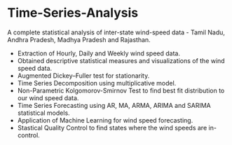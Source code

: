 # Time-Series-Analysis

A complete statistical analysis of inter-state wind-speed data - Tamil Nadu, Andhra Pradesh, Madhya Pradesh and Rajasthan.

* Extraction of Hourly, Daily and Weekly wind speed data.
* Obtained descriptive statistical measures and visualizations of the wind speed data.
* Augmented Dickey–Fuller test for stationarity.
* Time Series Decomposition using multiplicative model.
* Non-Parametric Kolgomorov-Smirnov Test to find best fit distribution to our wind speed data.
* Time Series Forecasting using AR, MA, ARMA, ARIMA and SARIMA  statistical models.
* Application of Machine Learning for wind speed forecasting.
* Stastical Quality Control to find states where the wind speeds are in-control.
